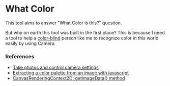 # What Color

This tool aims to answer "What Color is this?" question.

But why on earth this tool was built in the first place? This is because I need a tool to help a [color-blind](https://en.wikipedia.org/wiki/Color_blindness) person like me to recognize color in this world easily by using Camera.

### References

- [Take photos and control camera settings](https://developer.chrome.com/blog/imagecapture)
- [Extracting a color palette from an image with javascript](https://dev.to/producthackers/creating-a-color-palette-with-javascript-44ip)
- [CanvasRenderingContext2D: getImageData() method](https://developer.mozilla.org/en-US/docs/Web/API/CanvasRenderingContext2D/getImageData)
